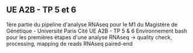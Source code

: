 ## UE A2B - TP 5 et 6

1ère partie du pipeline d'analyse RNAseq pour le M1 du Magistère de Génétique - Université Paris Cité UE A2B - TP 5 & 6 Environnement bash pour les premières étapes d'une analyse RNAseq -> quality check, processing, mapping de reads RNAseq paired-end
